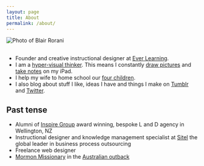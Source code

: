 ```yaml
---
layout: page
title: About
permalink: /about/
---
```




<div class="posts">
<p style="margin-bottom: 30px;"><img src="{{ site.baseurl }}/images/blair.png" alt="Photo of Blair Rorani"></p>
<ul>
<li>Founder and creative instructional designer at <a href="http://everlearning.com.au">Ever Learning</a>.</li>
<li>I am a <a href="http://en.wikipedia.org/wiki/Visual_thinking" target="_blank">hyper-visual thinker</a>. This means I constantly <a href="https://www.behance.net/blairrorani" target="_blanks">draw pictures</a> and <a href="http://pinterest.com/everlearningnow" target="_blank">take notes</a> on my iPad.</li>
<li>I help my wife to home school our <a href="https://dl.dropboxusercontent.com/u/9514661/rorani-family-2014.jpg" target="_blank">four children</a>.</li>
<li>I also blog about stuff I like, ideas I have and things I make on <a href="http://blairrorani.tumblr.com">Tumblr</a> and <a href="http://twitter.com/blairrorani">Twitter</a>.</li>

</ul>

<h2>Past tense</h2>
<ul><li>Alumni of <a href="http://inspiregroup.co.nz" target="_blank">Inspire Group</a> award winning, bespoke L and D agency in Wellington, NZ</li>
<li>Instructional designer and knowledge management specialist at <a href="http://sitel.com" target="_blank">Sitel</a> the global leader in business process outsourcing</li>
<li>Freelance web designer</li>
<li><a href="http://www.mormon.org/me/1g1y" target="_blank">Mormon Missionary</a> in the <a href="http://instagram.com/p/t14FAXo9ot/" target="_blank">Australian outback</a></li>
</ul>

</div>
